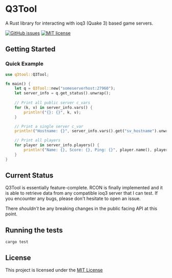
# Q3Tool

A Rust library for interacting with ioq3 (Quake 3) based game servers.

[![GitHub issues](https://img.shields.io/github/issues/dogue/q3tool-rs.svg)](https://GitHub.com/dogue/q3tool-rs/issues/)
[![MIT license](https://img.shields.io/badge/License-MIT-blue.svg)](https://lbesson.mit-license.org/)

## Getting Started
### Quick Example
```rust
use q3tool::Q3Tool;

fn main() {
    let q = Q3Tool::new("someserverhost:27960");
    let server_info = q.get_status().unwrap();
    
    // Print all public server c_vars
    for (k, v) in server_info.vars() {
        println!("{}: {}", k, v);
    }

    // Print a single server c_var
    println!("Hostname: {}", server_info.vars().get("sv_hostname").unwrap());

    // Print all players
    for player in server_info.players() {
        println!("Name: {}, Score: {}, Ping: {}", player.name(), player.score(), player.ping());
    }
}
```

## Current Status

Q3Tool is essentially feature-complete. RCON is finally implemented and it is able to retrieve data from any compatible ioq3 server that I can test. If you encounter any bugs, please don't hesitate to open an issue.

There *shouldn't* be any breaking changes in the public facing API at this point.

## Running the tests
`cargo test`

## License

This project is licensed under the [MIT License](LICENSE)
